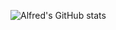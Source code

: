 ![Alfred's GitHub stats](https://github-readme-stats.vercel.app/api?username=Alfred-207&show_icons=true&theme=dracula)
